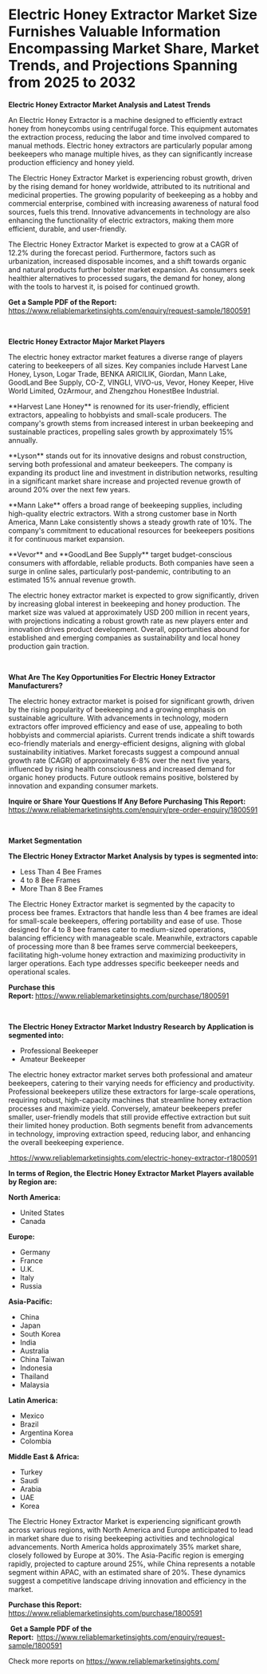 <p><h1>Electric Honey Extractor Market Size Furnishes Valuable Information Encompassing Market Share, Market Trends, and Projections Spanning from 2025 to 2032</h1></p><p><strong>Electric Honey Extractor Market Analysis and Latest Trends</strong></p>
<p><p>An Electric Honey Extractor is a machine designed to efficiently extract honey from honeycombs using centrifugal force. This equipment automates the extraction process, reducing the labor and time involved compared to manual methods. Electric honey extractors are particularly popular among beekeepers who manage multiple hives, as they can significantly increase production efficiency and honey yield.</p><p>The Electric Honey Extractor Market is experiencing robust growth, driven by the rising demand for honey worldwide, attributed to its nutritional and medicinal properties. The growing popularity of beekeeping as a hobby and commercial enterprise, combined with increasing awareness of natural food sources, fuels this trend. Innovative advancements in technology are also enhancing the functionality of electric extractors, making them more efficient, durable, and user-friendly. </p><p>The Electric Honey Extractor Market is expected to grow at a CAGR of 12.2% during the forecast period. Furthermore, factors such as urbanization, increased disposable incomes, and a shift towards organic and natural products further bolster market expansion. As consumers seek healthier alternatives to processed sugars, the demand for honey, along with the tools to harvest it, is poised for continued growth.</p></p>
<p><strong>Get a Sample PDF of the Report:&nbsp;</strong> <a href="https://www.reliablemarketinsights.com/enquiry/request-sample/1800591?utm_campaign=2311&utm_medium=2&utm_source=Github&utm_content=ia&utm_term=19022025&utm_id=electric-honey-extractor">https://www.reliablemarketinsights.com/enquiry/request-sample/1800591</a></p>
<p>&nbsp;</p>
<p><strong>Electric Honey Extractor Major Market Players</strong></p>
<p><p>The electric honey extractor market features a diverse range of players catering to beekeepers of all sizes. Key companies include Harvest Lane Honey, Lyson, Logar Trade, BENKA ARICILIK, Giordan, Mann Lake, GoodLand Bee Supply, CO-Z, VINGLI, VIVO-us, Vevor, Honey Keeper, Hive World Limited, OzArmour, and Zhengzhou HonestBee Industrial.</p><p>**Harvest Lane Honey** is renowned for its user-friendly, efficient extractors, appealing to hobbyists and small-scale producers. The company's growth stems from increased interest in urban beekeeping and sustainable practices, propelling sales growth by approximately 15% annually.</p><p>**Lyson** stands out for its innovative designs and robust construction, serving both professional and amateur beekeepers. The company is expanding its product line and investment in distribution networks, resulting in a significant market share increase and projected revenue growth of around 20% over the next few years.</p><p>**Mann Lake** offers a broad range of beekeeping supplies, including high-quality electric extractors. With a strong customer base in North America, Mann Lake consistently shows a steady growth rate of 10%. The company's commitment to educational resources for beekeepers positions it for continuous market expansion.</p><p>**Vevor** and **GoodLand Bee Supply** target budget-conscious consumers with affordable, reliable products. Both companies have seen a surge in online sales, particularly post-pandemic, contributing to an estimated 15% annual revenue growth.</p><p>The electric honey extractor market is expected to grow significantly, driven by increasing global interest in beekeeping and honey production. The market size was valued at approximately USD 200 million in recent years, with projections indicating a robust growth rate as new players enter and innovation drives product development. Overall, opportunities abound for established and emerging companies as sustainability and local honey production gain traction.</p></p>
<p>&nbsp;</p>
<p><strong>What Are The Key Opportunities For Electric Honey Extractor Manufacturers?</strong></p>
<p><p>The electric honey extractor market is poised for significant growth, driven by the rising popularity of beekeeping and a growing emphasis on sustainable agriculture. With advancements in technology, modern extractors offer improved efficiency and ease of use, appealing to both hobbyists and commercial apiarists. Current trends indicate a shift towards eco-friendly materials and energy-efficient designs, aligning with global sustainability initiatives. Market forecasts suggest a compound annual growth rate (CAGR) of approximately 6-8% over the next five years, influenced by rising health consciousness and increased demand for organic honey products. Future outlook remains positive, bolstered by innovation and expanding consumer markets.</p></p>
<p><strong>Inquire or Share Your Questions If Any Before Purchasing This Report:</strong> <a href="https://www.reliablemarketinsights.com/enquiry/pre-order-enquiry/1800591?utm_campaign=2311&utm_medium=2&utm_source=Github&utm_content=ia&utm_term=19022025&utm_id=electric-honey-extractor">https://www.reliablemarketinsights.com/enquiry/pre-order-enquiry/1800591</a></p>
<p>&nbsp;</p>
<p><strong>Market Segmentation</strong></p>
<p><strong>The Electric Honey Extractor Market Analysis by types is segmented into:</strong></p>
<p><ul><li>Less Than 4 Bee Frames</li><li>4 to 8 Bee Frames</li><li>More Than 8 Bee Frames</li></ul></p>
<p><p>The Electric Honey Extractor market is segmented by the capacity to process bee frames. Extractors that handle less than 4 bee frames are ideal for small-scale beekeepers, offering portability and ease of use. Those designed for 4 to 8 bee frames cater to medium-sized operations, balancing efficiency with manageable scale. Meanwhile, extractors capable of processing more than 8 bee frames serve commercial beekeepers, facilitating high-volume honey extraction and maximizing productivity in larger operations. Each type addresses specific beekeeper needs and operational scales.</p></p>
<p><strong>Purchase this Report:&nbsp;</strong><a href="https://www.reliablemarketinsights.com/purchase/1800591?utm_campaign=2311&utm_medium=2&utm_source=Github&utm_content=ia&utm_term=19022025&utm_id=electric-honey-extractor">https://www.reliablemarketinsights.com/purchase/1800591</a></p>
<p>&nbsp;</p>
<p><strong>The Electric Honey Extractor Market Industry Research by Application is segmented into:</strong></p>
<p><ul><li>Professional Beekeeper</li><li>Amateur Beekeeper</li></ul></p>
<p><p>The electric honey extractor market serves both professional and amateur beekeepers, catering to their varying needs for efficiency and productivity. Professional beekeepers utilize these extractors for large-scale operations, requiring robust, high-capacity machines that streamline honey extraction processes and maximize yield. Conversely, amateur beekeepers prefer smaller, user-friendly models that still provide effective extraction but suit their limited honey production. Both segments benefit from advancements in technology, improving extraction speed, reducing labor, and enhancing the overall beekeeping experience.</p></p>
<p><a href="https://www.reliablemarketinsights.com/electric-honey-extractor-r1800591?utm_campaign=2311&utm_medium=2&utm_source=Github&utm_content=ia&utm_term=19022025&utm_id=electric-honey-extractor">&nbsp;https://www.reliablemarketinsights.com/electric-honey-extractor-r1800591</a></p>
<p><strong>In terms of Region, the Electric Honey Extractor Market Players available by Region are:</strong></p>
<p>
    <p> <strong> North America: </strong>
        <ul>
            <li>United States</li>
            <li>Canada</li>
        </ul>
        </p> 
    <p> <strong> Europe: </strong>
        <ul>
            <li>Germany</li>
            <li>France</li>
            <li>U.K.</li>
            <li>Italy</li>
            <li>Russia</li>
        </ul>
        </p> 
    <p> <strong> Asia-Pacific: </strong>
        <ul>
            <li>China</li>
            <li>Japan</li>
            <li>South Korea</li>
            <li>India</li>
            <li>Australia</li>
            <li>China Taiwan</li>
            <li>Indonesia</li>
            <li>Thailand</li>
            <li>Malaysia</li>
        </ul>
        </p> 
    <p> <strong> Latin America: </strong>
        <ul>
            <li>Mexico</li>
            <li>Brazil</li>
            <li>Argentina Korea</li>
            <li>Colombia</li>
        </ul>
        </p> 
    <p> <strong> Middle East & Africa: </strong>
        <ul>
            <li>Turkey</li>
            <li>Saudi</li>
            <li>Arabia</li>
            <li>UAE</li>
            <li>Korea</li>
        </ul>
    </p>
    </p>
<p><p>The Electric Honey Extractor Market is experiencing significant growth across various regions, with North America and Europe anticipated to lead in market share due to rising beekeeping activities and technological advancements. North America holds approximately 35% market share, closely followed by Europe at 30%. The Asia-Pacific region is emerging rapidly, projected to capture around 25%, while China represents a notable segment within APAC, with an estimated share of 20%. These dynamics suggest a competitive landscape driving innovation and efficiency in the market.</p></p>
<p><strong>Purchase this Report: </strong><a href="https://www.reliablemarketinsights.com/purchase/1800591?utm_campaign=2311&utm_medium=2&utm_source=Github&utm_content=ia&utm_term=19022025&utm_id=electric-honey-extractor">https://www.reliablemarketinsights.com/purchase/1800591</a></p>
<p>&nbsp;<strong>Get a Sample PDF of the Report:&nbsp;&nbsp;</strong><a href="https://www.reliablemarketinsights.com/enquiry/request-sample/1800591?utm_campaign=2311&utm_medium=2&utm_source=Github&utm_content=ia&utm_term=19022025&utm_id=electric-honey-extractor">https://www.reliablemarketinsights.com/enquiry/request-sample/1800591</a></p>
<p><strong></strong></p>
<p>Check more reports on <a href="https://www.reliablemarketinsights.com/?utm_campaign=2311&utm_medium=2&utm_source=Github&utm_content=ia&utm_term=19022025&utm_id=electric-honey-extractor">https://www.reliablemarketinsights.com/</a></p>